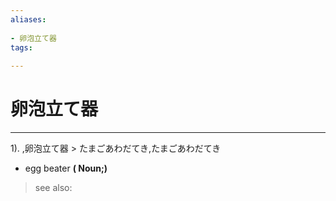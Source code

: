 ```yaml
---
aliases:
    
- 卵泡立て器
tags:
    
---
```


# 卵泡立て器
---
1).
,卵泡立て器 > たまごあわだてき,たまごあわだてき

- egg beater
**( Noun;)**
> see also: 
            